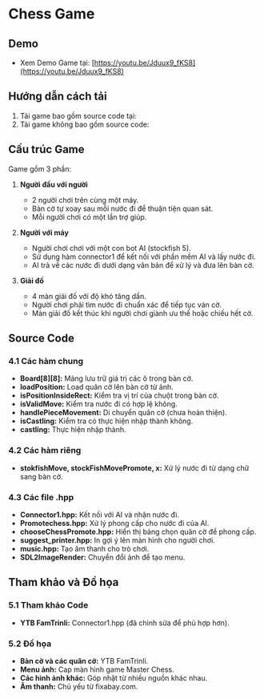 # Chess Game

## Demo
- Xem Demo Game tại: [https://youtu.be/Jduux9_fKS8](https://youtu.be/Jduux9_fKS8)

## Hướng dẫn cách tải
1. Tải game bao gồm source code tại: 
2. Tải game không bao gồm source code: 

## Cấu trúc Game
Game gồm 3 phần:
1. **Người đấu với người**
   - 2 người chơi trên cùng một máy.
   - Bàn cờ tự xoay sau mỗi nước đi để thuận tiện quan sát.
   - Mỗi người chơi có một lần trợ giúp.
   
2. **Người với máy**
   - Người chơi chơi với một con bot AI (stockfish 5).
   - Sử dụng hàm connector1 để kết nối với phần mềm AI và lấy nước đi.
   - AI trả về các nước đi dưới dạng văn bản để xử lý và đưa lên bàn cờ.

3. **Giải đố**
   - 4 màn giải đố với độ khó tăng dần.
   - Người chơi phải tìm nước đi chuẩn xác để tiếp tục ván cờ.
   - Màn giải đố kết thúc khi người chơi giành ưu thế hoặc chiếu hết cờ.

## Source Code
### 4.1 Các hàm chung
- **Board[8][8]:** Mảng lưu trữ giá trị các ô trong bàn cờ.
- **loadPosition:** Load quân cờ lên bàn cờ từ ảnh.
- **isPositionInsideRect:** Kiểm tra vị trí của chuột trong bàn cờ.
- **isValidMove:** Kiểm tra nước đi có hợp lệ không.
- **handlePieceMovement:** Di chuyển quân cờ (chưa hoàn thiện).
- **isCastling:** Kiểm tra có thực hiện nhập thành không.
- **castling:** Thực hiện nhập thành.

### 4.2 Các hàm riêng
- **stokfishMove, stockFishMovePromote, x:** Xử lý nước đi từ dạng chữ sang bàn cờ.

### 4.3 Các file .hpp
- **Connector1.hpp:** Kết nối với AI và nhận nước đi.
- **Promotechess.hpp:** Xử lý phong cấp cho nước đi của AI.
- **chooseChessPromote.hpp:** Hiển thị bảng chọn quân cờ để phong cấp.
- **suggest_printer.hpp:** In gợi ý lên màn hình cho người chơi.
- **music.hpp:** Tạo âm thanh cho trò chơi.
- **SDL2ImageRender:** Chuyển đổi ảnh để tạo menu.

## Tham khảo và Đồ họa
### 5.1 Tham khảo Code
- **YTB FamTrinli:** Connector1.hpp (đã chỉnh sửa để phù hợp hơn).

### 5.2 Đồ họa
- **Bàn cờ và các quân cờ:** YTB FamTrinli.
- **Menu ảnh:** Cap màn hình game Master Chess.
- **Các hình ảnh khác:** Góp nhặt từ nhiều nguồn khác nhau.
- **Âm thanh:** Chủ yếu từ fixabay.com.
